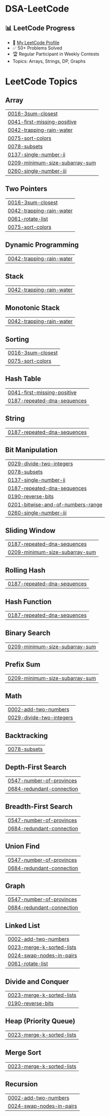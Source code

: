 # DSA-LeetCode

## 📊 LeetCode Progress
- 🔗 [My LeetCode Profile](https://leetcode.com/u/9NREZznVHP/)
- ✅ 50+ Problems Solved
- 🏆 Regular Participant in Weekly Contests
- Topics: Arrays, Strings, DP, Graphs

<!---LeetCode Topics Start-->
# LeetCode Topics
## Array
|  |
| ------- |
| [0016-3sum-closest](https://github.com/bandarupavankumar/DSA-LeetCode/tree/master/0016-3sum-closest) |
| [0041-first-missing-positive](https://github.com/bandarupavankumar/DSA-LeetCode/tree/master/0041-first-missing-positive) |
| [0042-trapping-rain-water](https://github.com/bandarupavankumar/DSA-LeetCode/tree/master/0042-trapping-rain-water) |
| [0075-sort-colors](https://github.com/bandarupavankumar/DSA-LeetCode/tree/master/0075-sort-colors) |
| [0078-subsets](https://github.com/bandarupavankumar/DSA-LeetCode/tree/master/0078-subsets) |
| [0137-single-number-ii](https://github.com/bandarupavankumar/DSA-LeetCode/tree/master/0137-single-number-ii) |
| [0209-minimum-size-subarray-sum](https://github.com/bandarupavankumar/DSA-LeetCode/tree/master/0209-minimum-size-subarray-sum) |
| [0260-single-number-iii](https://github.com/bandarupavankumar/DSA-LeetCode/tree/master/0260-single-number-iii) |
## Two Pointers
|  |
| ------- |
| [0016-3sum-closest](https://github.com/bandarupavankumar/DSA-LeetCode/tree/master/0016-3sum-closest) |
| [0042-trapping-rain-water](https://github.com/bandarupavankumar/DSA-LeetCode/tree/master/0042-trapping-rain-water) |
| [0061-rotate-list](https://github.com/bandarupavankumar/DSA-LeetCode/tree/master/0061-rotate-list) |
| [0075-sort-colors](https://github.com/bandarupavankumar/DSA-LeetCode/tree/master/0075-sort-colors) |
## Dynamic Programming
|  |
| ------- |
| [0042-trapping-rain-water](https://github.com/bandarupavankumar/DSA-LeetCode/tree/master/0042-trapping-rain-water) |
## Stack
|  |
| ------- |
| [0042-trapping-rain-water](https://github.com/bandarupavankumar/DSA-LeetCode/tree/master/0042-trapping-rain-water) |
## Monotonic Stack
|  |
| ------- |
| [0042-trapping-rain-water](https://github.com/bandarupavankumar/DSA-LeetCode/tree/master/0042-trapping-rain-water) |
## Sorting
|  |
| ------- |
| [0016-3sum-closest](https://github.com/bandarupavankumar/DSA-LeetCode/tree/master/0016-3sum-closest) |
| [0075-sort-colors](https://github.com/bandarupavankumar/DSA-LeetCode/tree/master/0075-sort-colors) |
## Hash Table
|  |
| ------- |
| [0041-first-missing-positive](https://github.com/bandarupavankumar/DSA-LeetCode/tree/master/0041-first-missing-positive) |
| [0187-repeated-dna-sequences](https://github.com/bandarupavankumar/DSA-LeetCode/tree/master/0187-repeated-dna-sequences) |
## String
|  |
| ------- |
| [0187-repeated-dna-sequences](https://github.com/bandarupavankumar/DSA-LeetCode/tree/master/0187-repeated-dna-sequences) |
## Bit Manipulation
|  |
| ------- |
| [0029-divide-two-integers](https://github.com/bandarupavankumar/DSA-LeetCode/tree/master/0029-divide-two-integers) |
| [0078-subsets](https://github.com/bandarupavankumar/DSA-LeetCode/tree/master/0078-subsets) |
| [0137-single-number-ii](https://github.com/bandarupavankumar/DSA-LeetCode/tree/master/0137-single-number-ii) |
| [0187-repeated-dna-sequences](https://github.com/bandarupavankumar/DSA-LeetCode/tree/master/0187-repeated-dna-sequences) |
| [0190-reverse-bits](https://github.com/bandarupavankumar/DSA-LeetCode/tree/master/0190-reverse-bits) |
| [0201-bitwise-and-of-numbers-range](https://github.com/bandarupavankumar/DSA-LeetCode/tree/master/0201-bitwise-and-of-numbers-range) |
| [0260-single-number-iii](https://github.com/bandarupavankumar/DSA-LeetCode/tree/master/0260-single-number-iii) |
## Sliding Window
|  |
| ------- |
| [0187-repeated-dna-sequences](https://github.com/bandarupavankumar/DSA-LeetCode/tree/master/0187-repeated-dna-sequences) |
| [0209-minimum-size-subarray-sum](https://github.com/bandarupavankumar/DSA-LeetCode/tree/master/0209-minimum-size-subarray-sum) |
## Rolling Hash
|  |
| ------- |
| [0187-repeated-dna-sequences](https://github.com/bandarupavankumar/DSA-LeetCode/tree/master/0187-repeated-dna-sequences) |
## Hash Function
|  |
| ------- |
| [0187-repeated-dna-sequences](https://github.com/bandarupavankumar/DSA-LeetCode/tree/master/0187-repeated-dna-sequences) |
## Binary Search
|  |
| ------- |
| [0209-minimum-size-subarray-sum](https://github.com/bandarupavankumar/DSA-LeetCode/tree/master/0209-minimum-size-subarray-sum) |
## Prefix Sum
|  |
| ------- |
| [0209-minimum-size-subarray-sum](https://github.com/bandarupavankumar/DSA-LeetCode/tree/master/0209-minimum-size-subarray-sum) |
## Math
|  |
| ------- |
| [0002-add-two-numbers](https://github.com/bandarupavankumar/DSA-LeetCode/tree/master/0002-add-two-numbers) |
| [0029-divide-two-integers](https://github.com/bandarupavankumar/DSA-LeetCode/tree/master/0029-divide-two-integers) |
## Backtracking
|  |
| ------- |
| [0078-subsets](https://github.com/bandarupavankumar/DSA-LeetCode/tree/master/0078-subsets) |
## Depth-First Search
|  |
| ------- |
| [0547-number-of-provinces](https://github.com/bandarupavankumar/DSA-LeetCode/tree/master/0547-number-of-provinces) |
| [0684-redundant-connection](https://github.com/bandarupavankumar/DSA-LeetCode/tree/master/0684-redundant-connection) |
## Breadth-First Search
|  |
| ------- |
| [0547-number-of-provinces](https://github.com/bandarupavankumar/DSA-LeetCode/tree/master/0547-number-of-provinces) |
| [0684-redundant-connection](https://github.com/bandarupavankumar/DSA-LeetCode/tree/master/0684-redundant-connection) |
## Union Find
|  |
| ------- |
| [0547-number-of-provinces](https://github.com/bandarupavankumar/DSA-LeetCode/tree/master/0547-number-of-provinces) |
| [0684-redundant-connection](https://github.com/bandarupavankumar/DSA-LeetCode/tree/master/0684-redundant-connection) |
## Graph
|  |
| ------- |
| [0547-number-of-provinces](https://github.com/bandarupavankumar/DSA-LeetCode/tree/master/0547-number-of-provinces) |
| [0684-redundant-connection](https://github.com/bandarupavankumar/DSA-LeetCode/tree/master/0684-redundant-connection) |
## Linked List
|  |
| ------- |
| [0002-add-two-numbers](https://github.com/bandarupavankumar/DSA-LeetCode/tree/master/0002-add-two-numbers) |
| [0023-merge-k-sorted-lists](https://github.com/bandarupavankumar/DSA-LeetCode/tree/master/0023-merge-k-sorted-lists) |
| [0024-swap-nodes-in-pairs](https://github.com/bandarupavankumar/DSA-LeetCode/tree/master/0024-swap-nodes-in-pairs) |
| [0061-rotate-list](https://github.com/bandarupavankumar/DSA-LeetCode/tree/master/0061-rotate-list) |
## Divide and Conquer
|  |
| ------- |
| [0023-merge-k-sorted-lists](https://github.com/bandarupavankumar/DSA-LeetCode/tree/master/0023-merge-k-sorted-lists) |
| [0190-reverse-bits](https://github.com/bandarupavankumar/DSA-LeetCode/tree/master/0190-reverse-bits) |
## Heap (Priority Queue)
|  |
| ------- |
| [0023-merge-k-sorted-lists](https://github.com/bandarupavankumar/DSA-LeetCode/tree/master/0023-merge-k-sorted-lists) |
## Merge Sort
|  |
| ------- |
| [0023-merge-k-sorted-lists](https://github.com/bandarupavankumar/DSA-LeetCode/tree/master/0023-merge-k-sorted-lists) |
## Recursion
|  |
| ------- |
| [0002-add-two-numbers](https://github.com/bandarupavankumar/DSA-LeetCode/tree/master/0002-add-two-numbers) |
| [0024-swap-nodes-in-pairs](https://github.com/bandarupavankumar/DSA-LeetCode/tree/master/0024-swap-nodes-in-pairs) |
<!---LeetCode Topics End-->